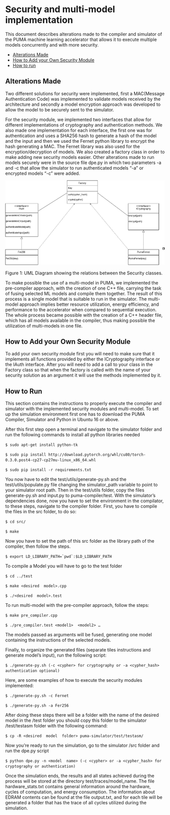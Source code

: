 # Security and multi-model implementation
This document describes alterations made to the compiler and simulator of the PUMA machine learning accelerator that allows it to execute multiple models concurrently and with more security.


- [Alterations Made](#Alterations-Made)
- [How to Add your Own Security Module](#How-to-Add-your-Own-Security-Module)
- [How to run](#how-to-run)

## Alterations Made

Two different solutions for security were implemented, first a MAC(Message Authentication Code) was implemented to validate models received by the architecture and secondly a model encryption approach was developed to allow the model to be securely sent to the simulator.

For the security module, we implemented two interfaces that allow for different implementations of cryptography and authentication methods. We also made one implementation for each interface, the first one was for authentication and uses a SHA256 hash to generate a hash of the model and the input and then we used the Fernet python library to encrypt the hash generating a MAC. The Fernet library was also used for the encryption/decryption of models. We also created a factory class in order to make adding new security models easier. Other alterations made to run models securely were in the source file dpe.py in which two parameters -a and -c that allow the simulator to run authenticated models “-a” or encrypted models “-c” were added.

  
![UML Diagram](/images/puma.png)  

Figure 1: UML Diagram showing the relations between the Security classes.

To make possible the use of a multi-model in PUMA, we implemented the pre-compiler approach, with the creation of one C++ file, carrying the task of fusing selected ML models and compile them together. The result of this process is a single model that is suitable to run in the simulator. The multi-model approach implies better resource utilization, energy efficiency, and performance to the accelerator when compared to sequential execution. The whole process became possible with the creation of a C++ header file, which has all models available in the compiler, thus making possible the utilization of multi-models in one file.

## How to Add your Own Security Module

To add your own security module first you will need to make sure that it implements all functions provided by either the ICryptography interface or the IAuth interface. After you will need to add a call to your class in the Factory class so that when the factory is called with the name of your security solution as an argument it will use the methods implemented by it.

## How to Run

This section contains the instructions to properly execute the compiler and simulator with the implemented security modules and multi-model. To set up the simulation environment first one has to download the PUMA Compiler, Simulator and Python in Ubuntu 16 or above.

After this first step open a terminal and navigate to the simulator folder and run the following commands to install all python libraries needed

  
  

`$ sudo apt-get install python-tk`

`$ sudo pip install http://download.pytorch.org/whl/cu80/torch-0.3.0.post4-cp27-cp27mu-linux_x86_64.whl`

`$ sudo pip install -r requirements.txt`

You now have to edit the test/utils/generate-py.sh and the test/utils/populate.py file changing the simulator_path variable to point to your simulator root path. Then in the test/utils folder, copy the files generate-py.sh and input.py to puma-compiler/test. With the simulator’s dependencies done, now you have to set the environment in the compilator, to these steps, navigate to the compiler folder. First, you have to compile the files in the src folder, to do so:

  

`$ cd src/`

`$ make`

  

Now you have to set the path of this src folder as the library path of the compiler, then follow the steps.

  

``$ export LD_LIBRARY_PATH=`pwd`:$LD_LIBRARY_PATH``

  

To compile a Model you will have to go to the test folder

`$ cd ../test`

`$ make <desired  model>.cpp`

`$ ./<desired  model>.test`

  

To run multi-model with the pre-compiler approach, follow the steps:

  

`$ make pre_compiler.cpp`

`$ ./pre_compiler.test <model1>  <model2> …`

  

The models passed as arguments will be fused, generating one model containing the instructions of the selected models.

  

Finally, to organize the generated files (separate tiles instructions and generate model’s input), run the following script:

  

`$ ./generate-py.sh (-c <cypher> for cryptography or -a <cypher_hash> authentication optional)`

  

Here, are some examples of how to execute the security modules implemented:

  

`$ ./generate-py.sh -c Fernet`

  

`$ ./generate-py.sh -a Fer256`

After doing these steps there will be a folder with the name of the desired model in the /test folder you should copy this folder to the simulator /test/testasm folder with the following command:

  

`$ cp -R <desired  model  folder> puma-simulator/test/testasm/`

Now you’re ready to run the simulation, go to the simulator /src folder and run the dpe.py script

`$ python dpe.py -n <model  name> (-c <cypher> or -a <cypher_hash> for cryptography or authentication)`

Once the simulation ends, the results and all states achieved during the process will be stored at the directory test/traces/model_name. The file hardware_stats.txt contains general information around the hardware, cycles of computation, and energy consumption. The information about EDRAM contents can be found at the file output.txt, and for each tile will be generated a folder that has the trace of all cycles utilized during the simulation.